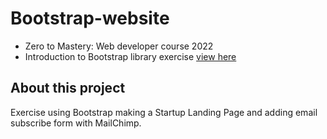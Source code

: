 # Bootstrap-website
- Zero to Mastery: Web developer course 2022
- Introduction to Bootstrap library exercise [view here](https://saratbarros.github.io/Bootstrap-website-ZTM/)

## About this project
Exercise using Bootstrap making a Startup Landing Page and adding email subscribe form with MailChimp.
